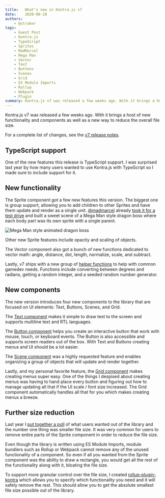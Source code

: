 ```yaml
---
title:   What’s new in Kontra.js v7
date:    2020-08-28
authors:
	- @straker
tags:
	- Guest Post
	- Kontra.js
	- TypeScript
	- Sprites
	- MadMarcel
	- Mega Man
	- Vector
	- Text
	- Buttons
	- Scenes
	- Grid
	- ES Module Imports
	- Rollup
	- Webpack
	- Plugin
summary: Kontra.js v7 was released a few weeks ago. With it brings a host of new functionality and components as well as a new way to reduce the overall file size.
---
```


Kontra.js v7 was released a few weeks ago. With it brings a host of new functionality and components as well as a new way to reduce the overall file size.

For a complete list of changes, see the [v7 release notes](//github.com/straker/kontra/releases/tag/v7.0.0).

## TypeScript support

One of the new features this release is TypeScript support. I was surprised last year by how many users wanted to use Kontra.js with TypeScript so I made sure to include support for it.

## New functionality

The Sprite component got a few new features this version. The biggest one is group support, allowing you to add children to other Sprites and have them update and render as a single unit. [@madmarcel](http://twitter.com/madmarcel) already [took it for a test drive](//twitter.com/madmarcel/status/1293533757035560960) and built a sweet scene of a Mega Man style dragon boss where each body part was its own sprite with a single parent.

![Mega Man style animated dragon boss](dragon-boss.gif)

Other new Sprite features include opacity and scaling of objects.

The Vector component also got a bunch of new functions dedicated to vector math: angle, distance, dot, length, normalize, scale, and subtract.

Lastly, v7 ships with a new group of [helper functions](//straker.github.io/kontra/api/helpers) to help with common gamedev needs. Functions include converting between degrees and radians, getting a random integer, and a seeded random number generator.

## New components

The new version introduces four new components to the library that are focused on UI elements: Text, Buttons, Scenes, and Grid.

The [Text component](//straker.github.io/kontra/api/text) makes it simple to draw text to the screen and supports multiline text and RTL languages.

The [Button component](//straker.github.io/kontra/api/button) helps you create an interactive button that work with mouse, touch, or keyboard events. The Button is also accessible and supports screen readers out of the box. With Text and Buttons creating menus and UI should be a lot easier.

The [Scene component](//straker.github.io/kontra/api/scene) was a highly requested feature and enables organizing a group of objects that will update and render together.

Lastly, and my personal favorite feature, the [Grid component](//straker.github.io/kontra/api/grid) makes creating menus super easy. One of the things I despised about creating menus was having to hand place every button and figuring out how to manage updating all that if the UI scale / font size increased. The Grid component automatically handles all that for you which makes creating menus a breeze.

## Further size reduction

Last year I [put together a poll](//twitter.com/StevenKLambert/status/1172875307767889927) of what users wanted out of the library and the number one thing was smaller file size. It was very common for users to remove entire parts of the Sprite component in order to reduce the file size.

Even though the library is written using ES Module Imports, module bundlers such as Rollup or Webpack cannot remove any of the unused functionality of a component. So even if all you wanted from the Sprite component was the ability to draw a rectangle, you would get all the rest of the functionality along with it, bloating the file size.

To support more granular control over the file size, I created [rollup-plugin-kontra](//github.com/straker/rollup-plugin-kontra) which allows you to specify which functionality you need and it will safely remove the rest. This should allow you to get the absolute smallest file size possible out of the library.